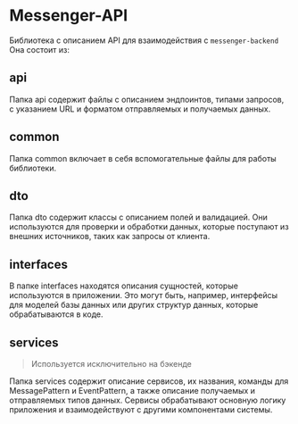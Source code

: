 # Messenger-API

Библиотека с описанием API для взаимодействия с `messenger-backend`
Она состоит из:

## api
Папка api содержит файлы с описанием эндпоинтов, типами запросов, с указанием URL и форматом отправляемых и получаемых данных.

## common
Папка common включает в себя вспомогательные файлы для работы библиотеки.

## dto
Папка dto содержит классы с описанием полей и валидацией. Они используются для проверки и обработки данных, которые поступают из внешних источников, таких как запросы от клиента.

## interfaces
В папке interfaces находятся описания сущностей, которые используются в приложении. Это могут быть, например, интерфейсы для моделей базы данных или других структур данных, которые обрабатываются в коде.

## services
> Используется исключительно на бэкенде

Папка services содержит описание сервисов, их названия, команды для MessagePattern и EventPattern, а также описание получаемых и отправляемых типов данных. Сервисы обрабатывают основную логику приложения и взаимодействуют с другими компонентами системы.